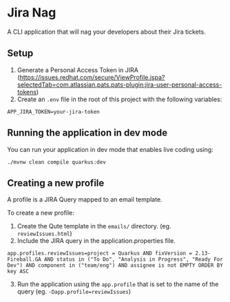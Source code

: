# Jira Nag

A CLI application that will nag your developers about their Jira tickets.


## Setup

1. Generate a Personal Access Token in JIRA (https://issues.redhat.com/secure/ViewProfile.jspa?selectedTab=com.atlassian.pats.pats-plugin:jira-user-personal-access-tokens)
2. Create an `.env` file in the root of this project with the following variables:
```dotenv
APP_JIRA_TOKEN=your-jira-token
```


## Running the application in dev mode

You can run your application in dev mode that enables live coding using:
```shell script
./mvnw clean compile quarkus:dev
```


## Creating a new profile

A profile is a JIRA Query mapped to an email template.

To create a new profile:

1. Create the Qute template in the `emails/` directory. (eg. `reviewIssues.html`)
2. Include the JIRA query in the application.properties file.
```properties
app.profiles.reviewIssues=project = Quarkus AND fixVersion = 2.13-Fireball.GA AND status in ("To Do", "Analysis in Progress", "Ready For Dev") AND component in ("team/eng") AND assignee is not EMPTY ORDER BY key ASC
```

3. Run the application using the `app.profile` that is set to the name of the query (eg. `-Dapp.profile=reviewIssues`)